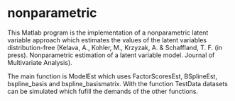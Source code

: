 # nonparametric
This Matlab program is the implementation of a nonparametric latent variable approach which estimates the values of the latent variables distribution-free (Kelava, A., Kohler, M., Krzyzak, A. &amp; Schaffland, T. F. (in press). Nonparametric estimation of a latent variable model. Journal of Multivariate Analysis).

The main function is ModelEst which uses FactorScoresEst, BSplineEst, bspline_basis and bspline_basismatrix.
With the function TestData datasets can be simulated which fufill the demands of the other functions.
